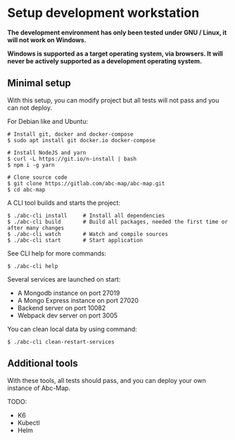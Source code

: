 # Setup development workstation

**The development environment has only been tested under GNU / Linux, it will not work on Windows.**

**Windows is supported as a target operating system, via browsers. It will never be actively supported 
as a development operating system.**


## Minimal setup

With this setup, you can modify project but all tests will not pass and you can not deploy.


For Debian like and Ubuntu:

    # Install git, docker and docker-compose
    $ sudo apt install git docker.io docker-compose

    # Install NodeJS and yarn
    $ curl -L https://git.io/n-install | bash
    $ npm i -g yarn

    # Clone source code
    $ git clone https://gitlab.com/abc-map/abc-map.git
    $ cd abc-map


A CLI tool builds and starts the project:

    $ ./abc-cli install     # Install all dependencies
    $ ./abc-cli build       # Build all packages, needed the first time or after many changes
    $ ./abc-cli watch       # Watch and compile sources
    $ ./abc-cli start       # Start application


See CLI help for more commands:

    $ ./abc-cli help


Several services are launched on start:
- A Mongodb instance on port 27019
- A Mongo Express instance on port 27020
- Backend server on port 10082
- Webpack dev server on port 3005


You can clean local data by using command:

    $ ./abc-cli clean-restart-services


## Additional tools

With these tools, all tests should pass, and you can deploy your own instance of Abc-Map.

TODO:
- K6
- Kubectl
- Helm

